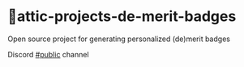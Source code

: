 # 🍍attic-projects-de-merit-badges
Open source project for generating personalized (de)merit badges

Discord [#public](https://discord.gg/bgDYpUZRZt) channel

